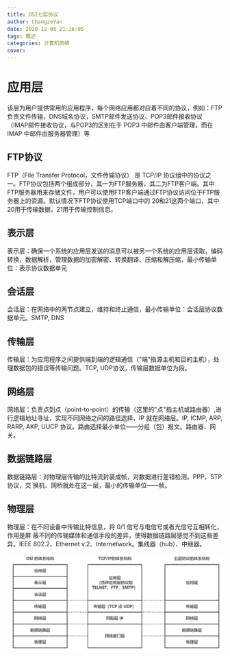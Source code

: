 ```yaml
---
title: OSI七层协议
author: ChangzeYan
date: 2020-12-08 21:16:05
tags: 概述
categories: 计算机网络
cover:
---
```


# 应用层
该层为用户提供常用的应用程序，每个网络应用都对应着不同的协议，例如：FTP负责文件传输，DNS域名协议，SMTP邮件发送协议、POP3邮件接收协议（IMAP邮件接收协议，与POP3的区别在于 POP3 中邮件由客户端管理，而在 IMAP 中邮件由服务器管理）等

## FTP协议
FTP（File Transfer Protocol，文件传输协议） 是 TCP/IP 协议组中的协议之一。FTP协议包括两个组成部分，其一为FTP服务器，其二为FTP客户端。其中FTP服务器用来存储文件，用户可以使用FTP客户端通过FTP协议访问位于FTP服务器上的资源。默认情况下FTP协议使用TCP端口中的 20和21这两个端口，其中20用于传输数据，21用于传输控制信息。

## 表示层
表示层：确保一个系统的应用层发送的消息可以被另一个系统的应用层读取，编码转换，数据解析，管理数据的加密解密、转换翻译、压缩和解压缩，最小传输单位：表示协议数据单元

## 会话层
会话层：在网络中的两节点建立，维持和终止通信，最小传输单位：会话层协议数据单元。SMTP, DNS

## 传输层
传输层：为应用程序之间提供端到端的逻辑通信（"端"指源主机和目的主机），处理数据包的错误等传输问题。TCP, UDP协议，传输层数据单位为段。

## 网络层
网络层：负责点到点（point-to-point）的传输（这里的"点"指主机或路由器）,进行逻辑地址寻址，实现不同网络之间的路径选择，IP 就在网络层。IP, ICMP, ARP, RARP, AKP, UUCP 协议。路由选择最小单位——分组（包）报文。路由器、网关。

## 数据链路层
数据链路层：对物理层传输的比特流封装成帧，对数据进行差错检测。PPP，STP 协议，交 换机、网桥就处在这一层，最小的传输单位——帧。
## 物理层
物理层：在不同设备中传输比特信息，将 0/1 信号与电信号或者光信号互相转化，作用是屏
蔽不同的传输媒体和通信手段的差异，使得数据链路层感觉不到这些差异。IEEE 802.2、Ethernet v.2、Internetwork。集线器（hub）、中继器。

![OSI参考模型](https://github.com/ChangzeYan/ChangzeYan.github.io/raw/hexo/source/pic/OSI七层网络模型.png)
